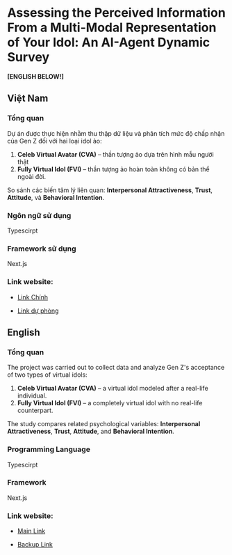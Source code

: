 # Assessing the Perceived Information From a Multi-Modal Representation of Your Idol: An AI-Agent Dynamic Survey

**[ENGLISH BELOW!]**

## Việt Nam

### Tổng quan

Dự án được thực hiện nhằm thu thập dữ liệu và phân tích mức độ chấp nhận của Gen Z đối với hai loại idol ảo:

1. **Celeb Virtual Avatar (CVA)** – thần tượng ảo dựa trên hình mẫu người thật
2. **Fully Virtual Idol (FVI)** – thần tượng ảo hoàn toàn không có bản thể ngoài đời.

So sánh các biến tâm lý liên quan: **Interpersonal Attractiveness**, **Trust**, **Attitude**, và **Behavioral Intention**.

### Ngôn ngữ sử dụng

Typescirpt

### Framework sử dụng

Next.js

### Link website:

- [Link Chính](https://virtualstreamer.leminhnguyen.com/)

- [Link dự phòng](https://virtual-streamer-form.vercel.app/)

## English

### Tổng quan

The project was carried out to collect data and analyze Gen Z's acceptance of two types of virtual idols:

1. **Celeb Virtual Avatar (CVA)** – a virtual idol modeled after a real-life individual.
2. **Fully Virtual Idol (FVI)** – a completely virtual idol with no real-life counterpart.

The study compares related psychological variables: **Interpersonal Attractiveness**, **Trust**, **Attitude**, and **Behavioral Intention**.

### Programming Language

Typescirpt

### Framework

Next.js

### Link website:

- [Main Link](https://virtualstreamer.leminhnguyen.com/)

- [Backup Link](https://virtual-streamer-form.vercel.app/)
